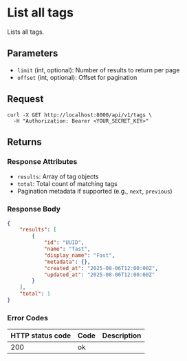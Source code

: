 # List all tags

Lists all tags.

## Parameters

- `limit` (int, optional): Number of results to return per page
- `offset` (int, optional): Offset for pagination

## Request

```curl
curl -X GET http://localhost:8000/api/v1/tags \
  -H "Authorization: Bearer <YOUR_SECRET_KEY>"
```

## Returns

### Response Attributes

- `results`: Array of tag objects
- `total`: Total count of matching tags
- Pagination metadata if supported (e.g., `next`, `previous`)

### Response Body

```json
{
	"results": [
		{
			"id": "UUID",
			"name": "fast",
			"display_name": "Fast",
			"metadata": {},
			"created_at": "2025-08-06T12:00:00Z",
			"updated_at": "2025-08-06T12:00:00Z"
		}
	],
	"total": 1
}
```

### Error Codes

| HTTP status code | Code | Description |
| ---------------- | ---- | ----------- |
| 200              | ok   |             |
